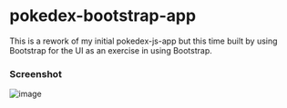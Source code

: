 # pokedex-bootstrap-app
This is a rework of my initial pokedex-js-app but this time built by using Bootstrap for the UI as an exercise in using Bootstrap.

### Screenshot

![image](https://user-images.githubusercontent.com/45643632/118410086-b4692180-b65b-11eb-87cd-619a5584b5c6.png)

